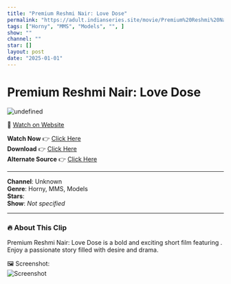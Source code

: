 ```yaml
---
title: "Premium Reshmi Nair: Love Dose"
permalink: "https://adult.indianseries.site/movie/Premium%20Reshmi%20Nair%3A%20Love%20Dose"
tags: ["Horny", "MMS", "Models", "", ]
show: ""
channel: ""
star: []
layout: post
date: "2025-01-01"
---
```


# Premium Reshmi Nair: Love Dose

![undefined](https://desisins.com/wp-content/uploads/2024/09/Reshmi-Nair-Premium-Love-Dose-DesiSins.com_.jpg)

🔗 [Watch on Website](https://adult.indianseries.site/movie/Premium%20Reshmi%20Nair%3A%20Love%20Dose)

**Watch Now** 👉 [Click Here](https://adult.indianseries.site/movie/Premium%20Reshmi%20Nair%3A%20Love%20Dose)  
**Download** 👉 [Click Here](https://adult.indianseries.site/movie/Premium%20Reshmi%20Nair%3A%20Love%20Dose)  
**Alternate Source** 👉 [Click Here](https://adult.indianseries.site/movie/Premium%20Reshmi%20Nair%3A%20Love%20Dose)

---

**Channel**: Unknown  
**Genre**: Horny, MMS, Models  
**Stars**:   
**Show**: *Not specified*

---

### 🔥 About This Clip

Premium Reshmi Nair: Love Dose is a bold and exciting short film featuring . Enjoy a passionate story filled with desire and drama.
 
🖼️ Screenshot:  
![Screenshot](https://desisins.com/wp-content/uploads/2024/09/Reshmi-Nair-Premium-Love-Dose-DesiSins.com_.jpg)
